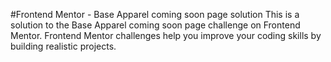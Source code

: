 #Frontend Mentor - Base Apparel coming soon page solution
This is a solution to the Base Apparel coming soon page challenge on Frontend Mentor. Frontend Mentor challenges help you improve your coding skills by building realistic projects.
